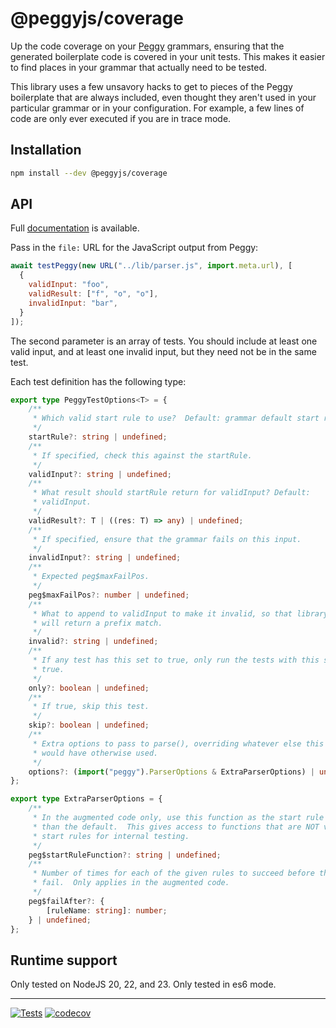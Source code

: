 # @peggyjs/coverage

Up the code coverage on your [Peggy](https://peggyjs.org/) grammars, ensuring
that the generated boilerplate code is covered in your unit tests.  This makes
it easier to find places in your grammar that actually need to be tested.

This library uses a few unsavory hacks to get to pieces of the Peggy boilerplate
that are always included, even thought they aren't used in your particular
grammar or in your configuration.  For example, a few lines of code are only
ever executed if you are in trace mode.

## Installation

```sh
npm install --dev @peggyjs/coverage
```

## API

Full [documentation](https://peggyjs.github.io/coverage/) is available.

Pass in the `file:` URL for the JavaScript output from Peggy:

```js
await testPeggy(new URL("../lib/parser.js", import.meta.url), [
  {
    validInput: "foo",
    validResult: ["f", "o", "o"],
    invalidInput: "bar",
  }
]);
```

The second parameter is an array of tests.  You should include at least one
valid input, and at least one invalid input, but they need not be in the same
test.

Each test definition has the following type:

```ts
export type PeggyTestOptions<T> = {
    /**
     * Which valid start rule to use?  Default: grammar default start rule.
     */
    startRule?: string | undefined;
    /**
     * If specified, check this against the startRule.
     */
    validInput?: string | undefined;
    /**
     * What result should startRule return for validInput? Default:
     * validInput.
     */
    validResult?: T | ((res: T) => any) | undefined;
    /**
     * If specified, ensure that the grammar fails on this input.
     */
    invalidInput?: string | undefined;
    /**
     * Expected peg$maxFailPos.
     */
    peg$maxFailPos?: number | undefined;
    /**
     * What to append to validInput to make it invalid, so that library mode
     * will return a prefix match.
     */
    invalid?: string | undefined;
    /**
     * If any test has this set to true, only run the tests with this set to
     * true.
     */
    only?: boolean | undefined;
    /**
     * If true, skip this test.
     */
    skip?: boolean | undefined;
    /**
     * Extra options to pass to parse(), overriding whatever else this library
     * would have otherwise used.
     */
    options?: (import("peggy").ParserOptions & ExtraParserOptions) | undefined;
};

export type ExtraParserOptions = {
    /**
     * In the augmented code only, use this function as the start rule rather
     * than the default.  This gives access to functions that are NOT valid
     * start rules for internal testing.
     */
    peg$startRuleFunction?: string | undefined;
    /**
     * Number of times for each of the given rules to succeed before they
     * fail.  Only applies in the augmented code.
     */
    peg$failAfter?: {
        [ruleName: string]: number;
    } | undefined;
};
```

## Runtime support

Only tested on NodeJS 20, 22, and 23.  Only tested in es6 mode.

---
[![Tests](https://github.com/peggyjs/coverage/actions/workflows/node.js.yml/badge.svg)](https://github.com/peggyjs/coverage/actions/workflows/node.js.yml)
[![codecov](https://codecov.io/gh/peggyjs/coverage/graph/badge.svg?token=KIIAM551FQ)](https://codecov.io/gh/peggyjs/coverage)
